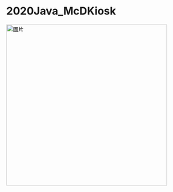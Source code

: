 # 2020Java_McDKiosk
 
<img width="428" alt="圖片" src="https://user-images.githubusercontent.com/11556527/180706208-e3715dd8-538d-4199-895e-34bc1bc055ca.png">
